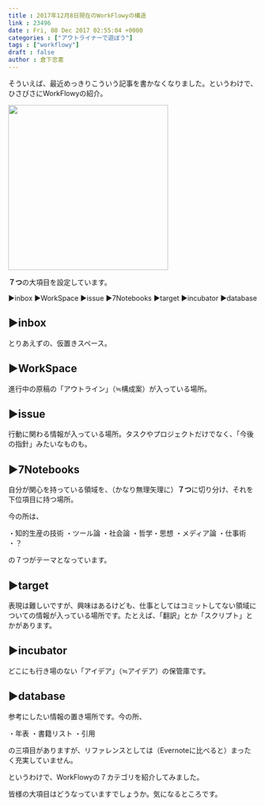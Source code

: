 ```yaml
---
title : 2017年12月8日現在のWorkFlowyの構造
link : 23496
date : Fri, 08 Dec 2017 02:55:04 +0000
categories : ["アウトライナーで遊ぼう"]
tags : ["workflowy"]
draft : false
author : 倉下忠憲
---
```


そういえば、最近めっきりこういう記事を書かなくなりました。というわけで、ひさびさにWorkFlowyの紹介。

<a href="https://rashita.net/blog/?attachment_id=23497" rel="attachment wp-att-23497"><img src="https://rashita.net/blog/wp-content/uploads/2017/12/screenshot-8.png" alt="" width="323" height="333" class="alignnone size-full wp-image-23497" /></a>

<strong>７つ</strong>の大項目を設定しています。

▶️inbox
▶️WorkSpace
▶️issue
▶️7Notebooks
▶️target
▶️incubator
▶️database

<h2>▶️inbox</h2>

とりあえずの、仮置きスペース。

<h2>▶️WorkSpace</h2>

進行中の原稿の「アウトライン」（≒構成案）が入っている場所。

<h2>▶️issue</h2>

行動に関わる情報が入っている場所。タスクやプロジェクトだけでなく、「今後の指針」みたいなものも。

<h2>▶️7Notebooks</h2>

自分が関心を持っている領域を、（かなり無理矢理に）<strong>７つ</strong>に切り分け、それを下位項目に持つ場所。

今の所は、

・知的生産の技術
・ツール論
・社会論
・哲学・思想
・メディア論
・仕事術
・？

の７つがテーマとなっています。

<h2>▶️target</h2>

表現は難しいですが、興味はあるけども、仕事としてはコミットしてない領域についての情報が入っている場所です。たとえば、「翻訳」とか「スクリプト」とかがあります。

<h2>▶️incubator</h2>

どこにも行き場のない「アイデア」（≒アイデア）の保管庫です。

<h2>▶️database</h2>

参考にしたい情報の置き場所です。今の所、

・年表
・書籍リスト
・引用

の三項目がありますが、リファレンスとしては（Evernoteに比べると）まったく充実していません。

というわけで、WorkFlowyの７カテゴリを紹介してみました。

皆様の大項目はどうなっていますでしょうか。気になるところです。